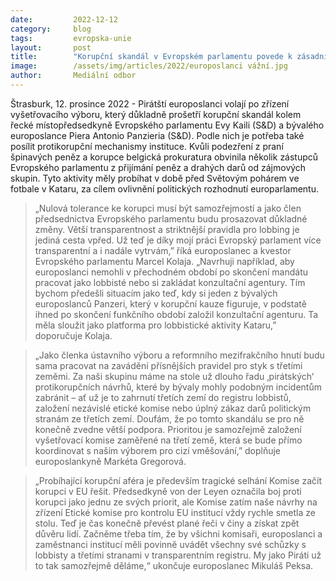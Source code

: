 ```yaml
---
date:         2022-12-12
category:     blog
tags:         evropska-unie
layout:       post
title:        "Korupční skandál v Evropském parlamentu povede k zásadním změnám a striktnějším pravidlům, říkají pirátští europoslanci"
image:        /assets/img/articles/2022/europoslanci vážní.jpg
author:       Mediální odbor
---
```


Štrasburk, 12. prosince 2022 - Pirátští europoslanci volají po zřízení vyšetřovacího výboru, který důkladně prošetří korupční skandál kolem řecké místopředsedkyně Evropského parlamentu Evy Kaili (S&D) a bývalého europoslance Piera Antonio Panzieria (S&D). Podle nich je potřeba také posílit protikorupční mechanismy instituce. Kvůli podezření z praní špinavých peněz a korupce belgická prokuratura obvinila několik zástupců Evropského parlamentu z přijímání peněz a drahých darů od zájmových skupin. Tyto aktivity měly probíhat v době před Světovým pohárem ve fotbale v Kataru, za cílem ovlivnění politických rozhodnutí europarlamentu.

> „Nulová tolerance ke korupci musí být samozřejmostí a jako člen předsednictva Evropského parlamentu budu prosazovat důkladné změny. Větší transparentnost a striktnější pravidla pro lobbing je jediná cesta vpřed. Už teď je díky mojí práci Evropský parlament více transparentní a i nadále vytrvám,” říká europoslanec a kvestor Evropského parlamentu Marcel Kolaja. „Navrhuji například, aby europoslanci nemohli v přechodném období po skončení mandátu pracovat jako lobbisté nebo si zakládat konzultační agentury. Tím bychom předešli situacím jako teď, kdy si jeden z bývalých europoslanců Panzeri, který v korupční kauze figuruje, v podstatě ihned po skončení funkčního období založil konzultační agenturu. Ta měla sloužit jako platforma pro lobbistické aktivity Kataru,” doporučuje Kolaja.

> „Jako členka ústavního výboru a reformního mezifrakčního hnutí budu sama pracovat na zavádění přísnějších pravidel pro styk s třetími zeměmi. Za naši skupinu máme na stole už dlouho řadu ‚pirátských‘ protikorupčních návrhů, které by bývaly mohly podobným incidentům zabránit – ať už je to zahrnutí třetích zemí do registru lobbistů, založení nezávislé etické komise nebo úplný zákaz darů politickým stranám ze třetích zemí. Doufám, že po tomto skandálu se pro ně konečně zvedne větší podpora. Prioritou je samozřejmě založení vyšetřovací komise zaměřené na třetí země, která se bude přímo koordinovat s naším výborem pro cizí vměšování,” doplňuje europoslankyně Markéta Gregorová.

> „Probíhající korupční aféra je především tragické selhání Komise začít korupci v EU řešit. Předsedkyně von der Leyen označila boj proti korupci jako jednu ze svých priorit, ale Komise zatím naše návrhy na zřízení Etické komise pro kontrolu EU institucí vždy rychle smetla ze stolu. Teď je čas konečně převést plané řeči v činy a získat zpět důvěru lidí. Začněme třeba tím, že by všichni komisaři, europoslanci a zaměstnanci institucí měli povinně uvádět všechny své schůzky s lobbisty a třetími stranami v transparentním registru. My jako Piráti už to tak samozřejmě děláme,“ ukončuje europoslanec Mikuláš Peksa.
